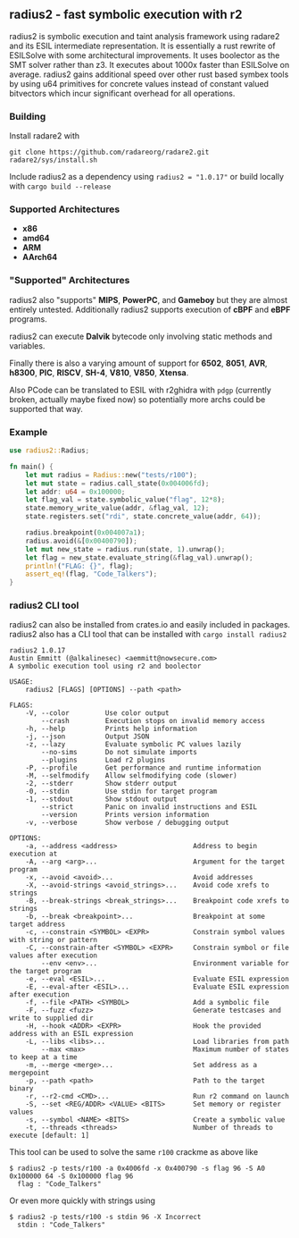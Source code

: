 ## radius2 - fast symbolic execution with r2

radius2 is symbolic execution and taint analysis framework using radare2 and its ESIL intermediate representation. It is essentially a rust rewrite of ESILSolve with some architectural improvements. It uses boolector as the SMT solver rather than z3. It executes about 1000x faster than ESILSolve on average. radius2 gains additional speed over other rust based symbex tools by using u64 primitives for concrete values instead of constant valued bitvectors which incur significant overhead for all operations. 

### Building

Install radare2 with 
```
git clone https://github.com/radareorg/radare2.git
radare2/sys/install.sh 
```

Include radius2 as a dependency using `radius2 = "1.0.17"` or build locally with `cargo build --release`

### Supported Architectures

- **x86**
- **amd64**
- **ARM**
- **AArch64**

### "Supported" Architectures

radius2 also "supports" **MIPS**, **PowerPC**, and **Gameboy** but they are almost entirely untested. Additionally radius2 supports execution of **cBPF** and **eBPF** programs.

radius2 can execute **Dalvik** bytecode only involving static methods and variables. 

Finally there is also a varying amount of support for **6502**, **8051**, **AVR**, **h8300**, **PIC**, **RISCV**, **SH-4**, **V810**, **V850**, **Xtensa**.

Also PCode can be translated to ESIL with r2ghidra with `pdgp` (currently broken, actually maybe fixed now) so potentially more archs could be supported that way.

### Example

```rust
use radius2::Radius;

fn main() {
    let mut radius = Radius::new("tests/r100");
    let mut state = radius.call_state(0x004006fd);
    let addr: u64 = 0x100000;
    let flag_val = state.symbolic_value("flag", 12*8);
    state.memory_write_value(addr, &flag_val, 12);
    state.registers.set("rdi", state.concrete_value(addr, 64));

    radius.breakpoint(0x004007a1);
    radius.avoid(&[0x00400790]);
    let mut new_state = radius.run(state, 1).unwrap();
    let flag = new_state.evaluate_string(&flag_val).unwrap();
    println!("FLAG: {}", flag);
    assert_eq!(flag, "Code_Talkers");
}
```

### radius2 CLI tool

radius2 can also be installed from crates.io and easily included in packages. radius2 also has a CLI tool that can be installed with `cargo install radius2`

```
radius2 1.0.17
Austin Emmitt (@alkalinesec) <aemmitt@nowsecure.com>
A symbolic execution tool using r2 and boolector

USAGE:
    radius2 [FLAGS] [OPTIONS] --path <path>

FLAGS:
    -V, --color         Use color output
        --crash         Execution stops on invalid memory access
    -h, --help          Prints help information
    -j, --json          Output JSON
    -z, --lazy          Evaluate symbolic PC values lazily
        --no-sims       Do not simulate imports
        --plugins       Load r2 plugins
    -P, --profile       Get performance and runtime information
    -M, --selfmodify    Allow selfmodifying code (slower)
    -2, --stderr        Show stderr output
    -0, --stdin         Use stdin for target program
    -1, --stdout        Show stdout output
        --strict        Panic on invalid instructions and ESIL
        --version       Prints version information
    -v, --verbose       Show verbose / debugging output

OPTIONS:
    -a, --address <address>                   Address to begin execution at
    -A, --arg <arg>...                        Argument for the target program
    -x, --avoid <avoid>...                    Avoid addresses
    -X, --avoid-strings <avoid_strings>...    Avoid code xrefs to strings
    -B, --break-strings <break_strings>...    Breakpoint code xrefs to strings
    -b, --break <breakpoint>...               Breakpoint at some target address
    -c, --constrain <SYMBOL> <EXPR>           Constrain symbol values with string or pattern
    -C, --constrain-after <SYMBOL> <EXPR>     Constrain symbol or file values after execution
        --env <env>...                        Environment variable for the target program
    -e, --eval <ESIL>...                      Evaluate ESIL expression
    -E, --eval-after <ESIL>...                Evaluate ESIL expression after execution
    -f, --file <PATH> <SYMBOL>                Add a symbolic file
    -F, --fuzz <fuzz>                         Generate testcases and write to supplied dir
    -H, --hook <ADDR> <EXPR>                  Hook the provided address with an ESIL expression
    -L, --libs <libs>...                      Load libraries from path
        --max <max>                           Maximum number of states to keep at a time
    -m, --merge <merge>...                    Set address as a mergepoint
    -p, --path <path>                         Path to the target binary
    -r, --r2-cmd <CMD>...                     Run r2 command on launch
    -S, --set <REG/ADDR> <VALUE> <BITS>       Set memory or register values
    -s, --symbol <NAME> <BITS>                Create a symbolic value
    -t, --threads <threads>                   Number of threads to execute [default: 1]
```

This tool can be used to solve the same `r100` crackme as above like 

```
$ radius2 -p tests/r100 -a 0x4006fd -x 0x400790 -s flag 96 -S A0 0x100000 64 -S 0x100000 flag 96
  flag : "Code_Talkers"
```
Or even more quickly with strings using 

```
$ radius2 -p tests/r100 -s stdin 96 -X Incorrect
  stdin : "Code_Talkers"
```